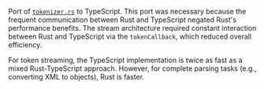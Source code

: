 Port of [`tokenizer.rs`](https://github.com/RazrFalcon/roxmltree/blob/master/src/tokenizer.rs) to TypeScript. This port was necessary because the frequent communication between Rust and TypeScript negated Rust's performance benefits. The stream architecture required constant interaction between Rust and TypeScript via the `tokenCallback`, which reduced overall efficiency.

For token streaming, the TypeScript implementation is twice as fast as a mixed Rust-TypeScript approach. However, for complete parsing tasks (e.g., converting XML to objects), Rust is faster.
